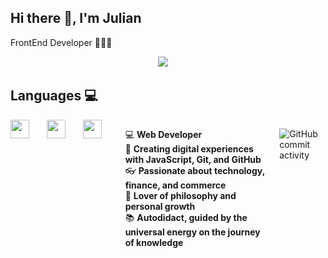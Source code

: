 ## Hi there 👋, I'm Julian

FrontEnd Developer 👨🏻‍💻

<div align='center'>
  <a href="https://www.linkedin.com/in/julian-avila-247a09261/" target="_blank"><img src="https://img.shields.io/badge/linkedin-%230077B5.svg?&style=for-the-badge&logo=linkedin&logoColor=white" /></a>&nbsp;&nbsp;&nbsp;&nbsp;
</div>

## Languages 💻

<div style="display: flex; gap: 10px;">
  <img style='height: 30px;' src="https://img.shields.io/badge/html5%20-%23e34f26.svg?&style=for-the-badge&logo=html5&logoColor=white"/>&nbsp;&nbsp;
  <img style='height: 30px;' src="https://img.shields.io/badge/css3%20-%231572B6.svg?&style=for-the-badge&logo=css3&logoColor=white" />&nbsp;&nbsp;
  <img style='height: 30px;' src="https://img.shields.io/badge/JavaScript-323330?style=for-the-badge&logo=javascript&logoColor=F7DF1E" />&nbsp;&nbsp;

###

:computer: **Web Developer**  
:pencil: **Creating digital experiences with JavaScript, Git, and GitHub**  
:eyeglasses: **Passionate about technology, finance, and commerce**  
:thought_balloon: **Lover of philosophy and personal growth**  
:books: **Autodidact, guided by the universal energy on the journey of knowledge**  

###

![GitHub commit activity](https://img.shields.io/github/commit-activity/m/julianpedrazajf/julianpedrazajf)
